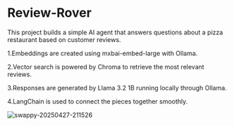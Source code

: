 # Review-Rover

This project builds a simple AI agent that answers questions about a pizza restaurant based on customer reviews.

1.Embeddings are created using mxbai-embed-large with Ollama.

2.Vector search is powered by Chroma to retrieve the most relevant reviews.

3.Responses are generated by Llama 3.2 1B running locally through Ollama.

4.LangChain is used to connect the pieces together smoothly.

![swappy-20250427-211526](https://github.com/user-attachments/assets/38d9216a-aab9-4387-9a6c-5292de9ba006)
